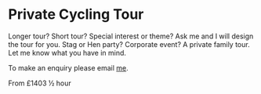 # Private Cycling Tour

Longer tour? Short tour? Special interest or theme? Ask me and I will design the 
tour for you. Stag or Hen party? Corporate event? A private family tour. 
Let me know what you have in mind.

To make an enquiry please email [me](mailto:ans@nlgids.london).
 
From <span class="price">£140</span><span class="duration">3 &frac12; hour</span>

